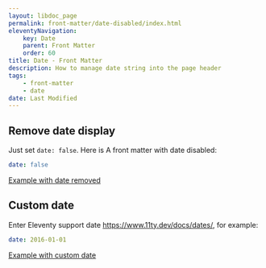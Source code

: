 ```yaml
---
layout: libdoc_page
permalink: front-matter/date-disabled/index.html
eleventyNavigation:
    key: Date
    parent: Front Matter
    order: 60
title: Date - Front Matter
description: How to manage date string into the page header
tags:
    - front-matter
    - date
date: Last Modified
---
```


## Remove date display

Just set `date: false`. Here is A front matter with date disabled:

```yaml
date: false
```

[Example with date removed](/content/front-matter/examples/date-disabled.md)

## Custom date

Enter Eleventy support date <https://www.11ty.dev/docs/dates/>, for example:

```yaml
date: 2016-01-01
```

[Example with custom date](/content/front-matter/examples/date-custom.md)

